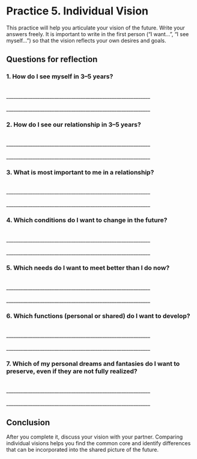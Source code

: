 # Practice 5. Individual Vision

This practice will help you articulate your vision of the future. Write your answers freely. It is important to write in the first person (“I want…”, “I see myself…”) so that the vision reflects your own desires and goals.

## Questions for reflection

### 1. How do I see myself in 3–5 years?

<br/>
____________________________________________________________
<br/><br/>
____________________________________________________________

### 2. How do I see our relationship in 3–5 years?

<br/>
____________________________________________________________
<br/><br/>
____________________________________________________________

### 3. What is most important to me in a relationship?

<br/>
____________________________________________________________
<br/><br/>
____________________________________________________________

### 4. Which conditions do I want to change in the future?

<br/>
____________________________________________________________
<br/><br/>
____________________________________________________________

### 5. Which needs do I want to meet better than I do now?

<br/>
____________________________________________________________
<br/><br/>
____________________________________________________________

### 6. Which functions (personal or shared) do I want to develop?

<br/>
____________________________________________________________
<br/><br/>
____________________________________________________________

### 7. Which of my personal dreams and fantasies do I want to preserve, even if they are not fully realized?

<br/>
____________________________________________________________
<br/><br/>
____________________________________________________________

## Conclusion

After you complete it, discuss your vision with your partner. Comparing individual visions helps you find the common core and identify differences that can be incorporated into the shared picture of the future.

<div style="page-break-after: always;"></div>